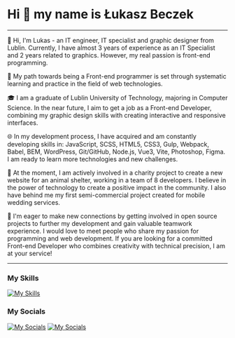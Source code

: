 Hi 👋 my name is Łukasz Beczek
================================

<hr/>

👋 Hi, I'm Lukas - an IT engineer, IT specialist and graphic designer from Lublin. Currently, I have almost 3 years of experience as an IT Specialist and 2 years related to graphics. However, my real passion is front-end programming.

🚀 My path towards being a Front-end programmer is set through systematic learning and practice in the field of web technologies.

🎓 I am a graduate of Lublin University of Technology, majoring in Computer Science. In the near future, I aim to get a job as a Front-end Developer, combining my graphic design skills with creating interactive and responsive interfaces.

🌐 In my development process, I have acquired and am constantly developing skills in: JavaScript, SCSS, HTML5, CSS3, Gulp, Webpack, Babel, BEM, WordPress, Git/GitHub, Node.js, Vue3, Vite, Photoshop, Figma. I am ready to learn more technologies and new challenges.

💼 At the moment, I am actively involved in a charity project to create a new website for an animal shelter, working in a team of 8 developers. I believe in the power of technology to create a positive impact in the community. I also have behind me my first semi-commercial project created for mobile wedding services.

🤝 I'm eager to make new connections by getting involved in open source projects to further my development and gain valuable teamwork experience. I would love to meet people who share my passion for programming and web development. If you are looking for a committed Front-end Developer who combines creativity with technical precision, I am at your service!

<hr/>

### My Skills

[![My Skills](https://skillicons.dev/icons?i=js,html,css,sass,gulp,babel,webpack,vite,vue,nodejs,git,github,wordpress,ps,figma)]()


### My Socials

[![My Socials](https://skillicons.dev/icons?i=github)](https://github.com/rluki99)
[![My Socials](https://skillicons.dev/icons?i=linkedin)](https://www.linkedin.com/in/rluki99/)

